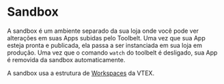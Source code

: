 # Sandbox

A sandbox é um ambiente separado da sua loja onde você pode ver alterações em suas Apps subidas pelo Toolbelt. Uma vez que sua App esteja pronta e publicada, ela passa a ser instanciada em sua loja em produção. Uma vez que o comando `watch` do toolbelt é desligado, sua App é removida da sandbox automaticamente.

A sandbox usa a estrutura de [Workspaces](workspaces.md) da VTEX.
